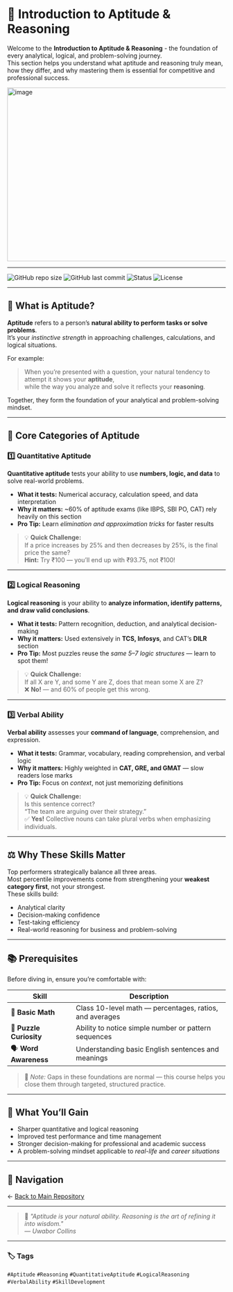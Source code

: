 # 🧭 Introduction to Aptitude & Reasoning

Welcome to the **Introduction to Aptitude & Reasoning** - the foundation of every analytical, logical, and problem-solving journey.  
This section helps you understand what aptitude and reasoning truly mean, how they differ, and why mastering them is essential for competitive and professional success.

<img width="800" height="400" alt="image" src="https://github.com/user-attachments/assets/8f80e8d1-e9ee-4827-8049-21b9f4da2f99" />


---

![GitHub repo size](https://img.shields.io/github/repo-size/Dev0psKing/aptitude-prep-journey?color=blue&label=Repo%20Size&style=flat-square)
![GitHub last commit](https://img.shields.io/github/last-commit/Dev0psKing/aptitude-prep-journey?color=brightgreen&style=flat-square)
![Status](https://img.shields.io/badge/Status-In%20Progress-yellow?style=flat-square)
![License](https://img.shields.io/badge/License-MIT-lightgrey?style=flat-square)

---

## 🧠 What is Aptitude?

**Aptitude** refers to a person’s **natural ability to perform tasks or solve problems**.  
It’s your *instinctive strength* in approaching challenges, calculations, and logical situations.

For example:  
> When you’re presented with a question, your natural tendency to attempt it shows your **aptitude**,  
> while the way you analyze and solve it reflects your **reasoning**.

Together, they form the foundation of your analytical and problem-solving mindset.

---

## 🧩 Core Categories of Aptitude

### 1️⃣ Quantitative Aptitude
**Quantitative aptitude** tests your ability to use **numbers, logic, and data** to solve real-world problems.

- **What it tests:** Numerical accuracy, calculation speed, and data interpretation  
- **Why it matters:** ~60% of aptitude exams (like IBPS, SBI PO, CAT) rely heavily on this section  
- **Pro Tip:** Learn *elimination and approximation tricks* for faster results  

> 💡 **Quick Challenge:**  
> If a price increases by 25% and then decreases by 25%, is the final price the same?  
> **Hint:** Try ₹100 — you’ll end up with ₹93.75, not ₹100!

---

### 2️⃣ Logical Reasoning
**Logical reasoning** is your ability to **analyze information, identify patterns, and draw valid conclusions**.

- **What it tests:** Pattern recognition, deduction, and analytical decision-making  
- **Why it matters:** Used extensively in **TCS, Infosys**, and CAT’s **DILR** section  
- **Pro Tip:** Most puzzles reuse the *same 5–7 logic structures* — learn to spot them!  

> 💡 **Quick Challenge:**  
> If all X are Y, and some Y are Z, does that mean some X are Z?  
> ❌ **No!** — and 60% of people get this wrong.

---

### 3️⃣ Verbal Ability
**Verbal ability** assesses your **command of language**, comprehension, and expression.

- **What it tests:** Grammar, vocabulary, reading comprehension, and verbal logic  
- **Why it matters:** Highly weighted in **CAT, GRE, and GMAT** — slow readers lose marks  
- **Pro Tip:** Focus on *context*, not just memorizing definitions  

> 💡 **Quick Challenge:**  
> Is this sentence correct?  
> “The team are arguing over their strategy.”  
> ✅ **Yes!** Collective nouns can take plural verbs when emphasizing individuals.

---

## ⚖️ Why These Skills Matter
Top performers strategically balance all three areas.  
Most percentile improvements come from strengthening your **weakest category first**, not your strongest.  
These skills build:
- Analytical clarity  
- Decision-making confidence  
- Test-taking efficiency  
- Real-world reasoning for business and problem-solving  

---

## 📚 Prerequisites

Before diving in, ensure you’re comfortable with:

| Skill | Description |
|-------|--------------|
| 🧮 **Basic Math** | Class 10-level math — percentages, ratios, and averages |
| 🧩 **Puzzle Curiosity** | Ability to notice simple number or pattern sequences |
| 🗣️ **Word Awareness** | Understanding basic English sentences and meanings |

> 📝 *Note:* Gaps in these foundations are normal — this course helps you close them through targeted, structured practice.

---

## 🚀 What You’ll Gain
- Sharper quantitative and logical reasoning  
- Improved test performance and time management  
- Stronger decision-making for professional and academic success  
- A problem-solving mindset applicable to *real-life* and *career situations*

---

## 🧭 Navigation
← [Back to Main Repository](https://github.com/Dev0psKing/aptitude-prep-journey)

---

> 💬 *"Aptitude is your natural ability. Reasoning is the art of refining it into wisdom."*  
> — *Uwabor Collins*

---

### 🏷️ Tags
`#Aptitude` `#Reasoning` `#QuantitativeAptitude` `#LogicalReasoning` `#VerbalAbility` `#SkillDevelopment`
